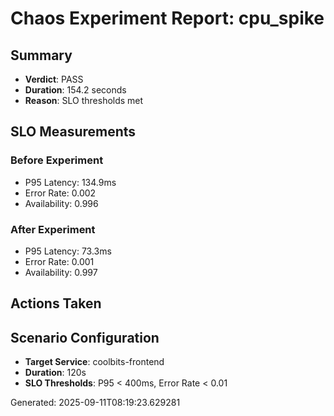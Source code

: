 # Chaos Experiment Report: cpu_spike

## Summary
- **Verdict**: PASS
- **Duration**: 154.2 seconds
- **Reason**: SLO thresholds met

## SLO Measurements
### Before Experiment
- P95 Latency: 134.9ms
- Error Rate: 0.002
- Availability: 0.996

### After Experiment
- P95 Latency: 73.3ms
- Error Rate: 0.001
- Availability: 0.997

## Actions Taken


## Scenario Configuration
- **Target Service**: coolbits-frontend
- **Duration**: 120s
- **SLO Thresholds**: P95 < 400ms, Error Rate < 0.01

Generated: 2025-09-11T08:19:23.629281

